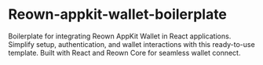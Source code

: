 # Reown-appkit-wallet-boilerplate

Boilerplate for integrating Reown AppKit Wallet in React applications. Simplify setup, authentication, and wallet interactions with this ready-to-use template. Built with React and Reown Core for seamless wallet connect.
